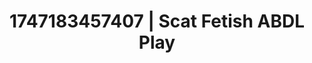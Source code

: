 ---
categories:
- Passionate kisses
- Roleplay seduction
- Whipped cream play
- BookTok after dark
- Animation
image: /assets/images/1747183457407.jpg
layout: post
seo:
  description: Featured content with high-quality Scat Fetish, ABDL Play. HD images
    available.
  keywords: Scat Fetish, ABDL Play
  og_image: /assets/images/1747183457407.jpg
  schema_type: VisualArtwork
tags:
- ABDL Play
- '#1747183457407'
- Scat Fetish
title: 1747183457407 | Scat Fetish ABDL Play
---